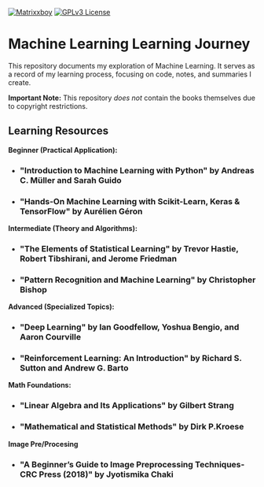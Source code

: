 [![Matrixxboy](https://img.shields.io/badge/github-Matrixxboy-purple.svg)](https://github.com/Matrixxboy)
[![GPLv3 License](https://img.shields.io/badge/License-GPL%20v3-yellow.svg)](https://opensource.org/licenses/)
# Machine Learning Learning Journey

This repository documents my exploration of Machine Learning. It serves as a record of my learning process, focusing on code, notes, and summaries I create.

**Important Note:** This repository *does not* contain the books themselves due to copyright restrictions.

## Learning Resources

**Beginner (Practical Application):**

* ###   "Introduction to Machine Learning with Python" by Andreas C. Müller and Sarah Guido 
* ###  "Hands-On Machine Learning with Scikit-Learn, Keras & TensorFlow" by Aurélien Géron

**Intermediate (Theory and Algorithms):**

* ###  "The Elements of Statistical Learning" by Trevor Hastie, Robert Tibshirani, and Jerome Friedman
* ###  "Pattern Recognition and Machine Learning" by Christopher Bishop

**Advanced (Specialized Topics):**

* ###  "Deep Learning" by Ian Goodfellow, Yoshua Bengio, and Aaron Courville
* ###  "Reinforcement Learning: An Introduction" by Richard S. Sutton and Andrew G. Barto

**Math Foundations:**

* ###  "Linear Algebra and Its Applications" by Gilbert Strang
* ###  "Mathematical and Statistical Methods" by  Dirk P.Kroese

**Image Pre/Procesing**
* ###   "A Beginner’s Guide to Image Preprocessing Techniques-CRC Press (2018)" by Jyotismika Chaki
